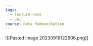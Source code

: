 ```yaml
---
tags:
  - lecture-note
  - uni
course: Data Kommunikation
---
```

![[Pasted image 20230919122606.png]]
